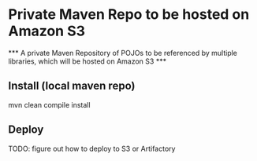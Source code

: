 # Private Maven Repo to be hosted on Amazon S3

*** A private Maven Repository of POJOs to be referenced by multiple libraries, which will be hosted on Amazon S3 ***

## Install (local maven repo)

mvn clean compile install


## Deploy

TODO: figure out how to deploy to S3 or Artifactory